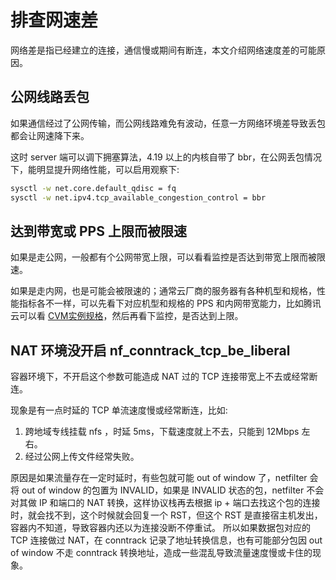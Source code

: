 # 排查网速差

网络差是指已经建立的连接，通信慢或期间有断连，本文介绍网络速度差的可能原因。

## 公网线路丢包

如果通信经过了公网传输，而公网线路难免有波动，任意一方网络环境差导致丢包都会让网速降下来。

这时 server 端可以调下拥塞算法，4.19 以上的内核自带了 bbr，在公网丢包情况下，能明显提升网络性能，可以启用观察下:

```bash
sysctl -w net.core.default_qdisc = fq
sysctl -w net.ipv4.tcp_available_congestion_control = bbr
```

## 达到带宽或 PPS 上限而被限速

如果是走公网，一般都有个公网带宽上限，可以看看监控是否达到带宽上限而被限速。

如果是走内网，也是可能会被限速的；通常云厂商的服务器有各种机型和规格，性能指标各不一样，可以先看下对应机型和规格的 PPS 和内网带宽能力，比如腾讯云可以看 [CVM实例规格](https://cloud.tencent.com/document/product/213/11518)，然后再看下监控，是否达到上限。

## NAT 环境没开启 nf_conntrack_tcp_be_liberal

容器环境下，不开启这个参数可能造成 NAT 过的 TCP 连接带宽上不去或经常断连。

现象是有一点时延的 TCP 单流速度慢或经常断连，比如:
1. 跨地域专线挂载 nfs ，时延 5ms，下载速度就上不去，只能到 12Mbps 左右。
2. 经过公网上传文件经常失败。

原因是如果流量存在一定时延时，有些包就可能 out of window 了，netfilter 会将 out of window 的包置为 INVALID，如果是 INVALID 状态的包，netfilter 不会对其做 IP 和端口的 NAT 转换，这样协议栈再去根据 ip + 端口去找这个包的连接时，就会找不到，这个时候就会回复一个 RST，但这个 RST 是直接宿主机发出，容器内不知道，导致容器内还以为连接没断不停重试。 所以如果数据包对应的 TCP 连接做过 NAT，在 conntrack 记录了地址转换信息，也有可能部分包因 out of window 不走 conntrack 转换地址，造成一些混乱导致流量速度慢或卡住的现象。
